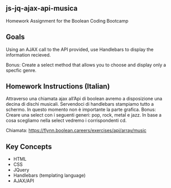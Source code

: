 ## js-jq-ajax-api-musica

Homework Assignment for the Boolean Coding Bootcamp

## Goals 

Using an AJAX call to the API provided, use Handlebars to display the information recieved. 

Bonus: Create a select method that allows you to choose and display only a specfic genre. 

## Homework Instructions (Italian)

Attraverso una chiamata ajax all’Api di boolean avremo a
disposizione una decina di dischi musicali.
Servendoci di handlebars stampiamo tutto a schermo. In
questo momento non è importante la parte grafica.
Bonus: Creare una select con i seguenti generi: pop, rock,
metal e jazz. In base a cosa scegliamo nella select vedremo i
corrispondenti cd.

Chiamata:
https://flynn.boolean.careers/exercises/api/array/music

## Key Concepts

* HTML
* CSS 
* JQuery 
* Handlebars (templating language)
* AJAX/API